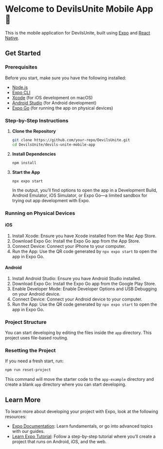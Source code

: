 
# Welcome to DevilsUnite Mobile App 👋

This is the mobile application for DevilsUnite, built using [Expo](https://expo.dev) and [React Native](https://reactnative.dev).

## Get Started

### Prerequisites

Before you start, make sure you have the following installed:

- [Node.js](https://nodejs.org/)
- [Expo CLI](https://docs.expo.dev/get-started/installation/)
- [Xcode](https://apps.apple.com/us/app/xcode/id497799835?mt=12) (for iOS development on macOS)
- [Android Studio](https://developer.android.com/studio) (for Android development)
- [Expo Go](https://expo.dev/client) (for running the app on physical devices)

### Step-by-Step Instructions

1. **Clone the Repository**
   ```bash
   git clone https://github.com/your-repo/DevilsUnite.git
   cd DevilsUnite/devils-unite-mobile-app
   ```

2. **Install Dependencies**
   ```bash
   npm install
   ```

3. **Start the App**
   ```bash
   npx expo start
   ```
   In the output, you’ll find options to open the app in a Development Build, Android Emulator, iOS Simulator, or Expo Go—a limited sandbox for trying out app development with Expo.

### Running on Physical Devices

#### iOS
1. Install Xcode: Ensure you have Xcode installed from the Mac App Store.
2. Download Expo Go: Install the Expo Go app from the App Store.
3. Connect Device: Connect your iPhone to your computer.
4. Run the App: Use the QR code generated by `npx expo start` to open the app in Expo Go.

#### Android
1. Install Android Studio: Ensure you have Android Studio installed.
2. Download Expo Go: Install the Expo Go app from the Google Play Store.
3. Enable Developer Mode: Enable Developer Options and USB Debugging on your Android device.
4. Connect Device: Connect your Android device to your computer.
5. Run the App: Use the QR code generated by `npx expo start` to open the app in Expo Go.

### Project Structure

You can start developing by editing the files inside the `app` directory. This project uses file-based routing.

### Resetting the Project

If you need a fresh start, run:
```bash
npm run reset-project
```
This command will move the starter code to the `app-example` directory and create a blank `app` directory where you can start developing.

## Learn More

To learn more about developing your project with Expo, look at the following resources:

- [Expo Documentation](https://docs.expo.dev/): Learn fundamentals, or go into advanced topics with our guides.
- [Learn Expo Tutorial](https://docs.expo.dev/tutorial/): Follow a step-by-step tutorial where you’ll create a project that runs on Android, iOS, and the web.
